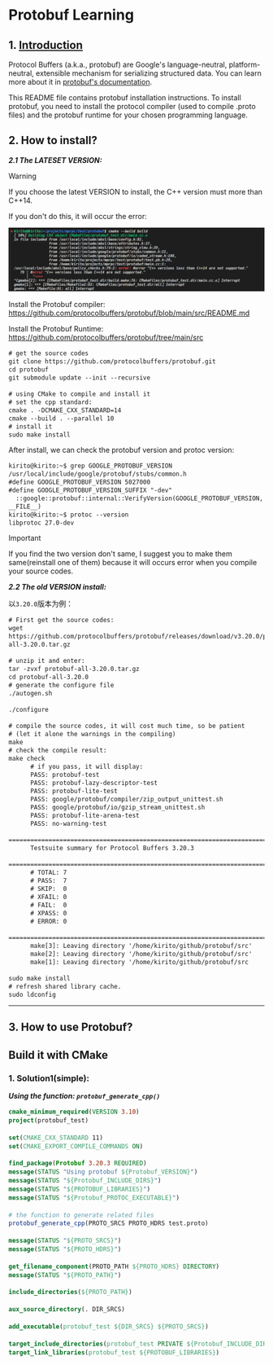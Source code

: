 # Protobuf Learning

## 1. [Introduction](https://github.com/protocolbuffers/protobuf)

Protocol Buffers (a.k.a., protobuf) are Google's language-neutral, platform-neutral, extensible mechanism for serializing structured data. You can learn more about it in [protobuf's documentation](https://protobuf.dev/).

This README file contains protobuf installation instructions. To install protobuf, you need to install the protocol compiler (used to compile .proto files) and the protobuf runtime for your chosen programming language.

## 2. How to install?

***2.1 The LATESET VERSION:***

> [!WARNING]
>
> If you choose the latest VERSION to install, the C++ version must more than C++14.
>
> If you don't do this, it will occur the error:
>
> ![image-20240320215520686](assets/image-20240320215520686.png)

Install the Protobuf compiler: https://github.com/protocolbuffers/protobuf/blob/main/src/README.md

Install the Protobuf Runtime: https://github.com/protocolbuffers/protobuf/tree/main/src

```shell
# get the source codes
git clone https://github.com/protocolbuffers/protobuf.git
cd protobuf
git submodule update --init --recursive

# using CMake to compile and install it
# set the cpp standard:
cmake . -DCMAKE_CXX_STANDARD=14
cmake --build . --parallel 10
# install it 
sudo make install
```

After install, we can check the protobuf version and protoc version:

```shell
kirito@kirito:~$ grep GOOGLE_PROTOBUF_VERSION /usr/local/include/google/protobuf/stubs/common.h 
#define GOOGLE_PROTOBUF_VERSION 5027000
#define GOOGLE_PROTOBUF_VERSION_SUFFIX "-dev"
  ::google::protobuf::internal::VerifyVersion(GOOGLE_PROTOBUF_VERSION, __FILE__)
kirito@kirito:~$ protoc --version
libprotoc 27.0-dev
```

> [!IMPORTANT]
>
> If you find the two version don't same, I suggest you to make them same(reinstall one of them) because it will occurs error when you compile your source codes.

***2.2 The old VERSION install:***

以`3.20.0`版本为例：

```shell
# First get the source codes:
wget https://github.com/protocolbuffers/protobuf/releases/download/v3.20.0/protobuf-all-3.20.0.tar.gz

# unzip it and enter:
tar -zvxf protobuf-all-3.20.0.tar.gz
cd protobuf-all-3.20.0
# generate the configure file
./autogen.sh

./configure

# compile the source codes, it will cost much time, so be patient
# (let it alone the warnings in the compiling)
make 
# check the compile result:
make check
      # if you pass, it will display:
      PASS: protobuf-test
      PASS: protobuf-lazy-descriptor-test
      PASS: protobuf-lite-test
      PASS: google/protobuf/compiler/zip_output_unittest.sh
      PASS: google/protobuf/io/gzip_stream_unittest.sh
      PASS: protobuf-lite-arena-test
      PASS: no-warning-test
      ============================================================================
      Testsuite summary for Protocol Buffers 3.20.3
      ============================================================================
      # TOTAL: 7
      # PASS:  7
      # SKIP:  0
      # XFAIL: 0
      # FAIL:  0
      # XPASS: 0
      # ERROR: 0
      ============================================================================
      make[3]: Leaving directory '/home/kirito/github/protobuf/src'
      make[2]: Leaving directory '/home/kirito/github/protobuf/src'
      make[1]: Leaving directory '/home/kirito/github/protobuf/src

sudo make install
# refresh shared library cache.
sudo ldconfig
```

******

## 3. How to use Protobuf?













## Build it with CMake

### 1. Solution1(simple):

***Using the function: `protobuf_generate_cpp()`***

```cmake
cmake_minimum_required(VERSION 3.10)
project(protobuf_test)

set(CMAKE_CXX_STANDARD 11)
set(CMAKE_EXPORT_COMPILE_COMMANDS ON)

find_package(Protobuf 3.20.3 REQUIRED)
message(STATUS "Using protobuf ${Protobuf_VERSION}")
message(STATUS "${Protobuf_INCLUDE_DIRS}")
message(STATUS "${PROTOBUF_LIBRARIES}")
message(STATUS "${Protobuf_PROTOC_EXECUTABLE}")

# the function to generate related files
protobuf_generate_cpp(PROTO_SRCS PROTO_HDRS test.proto)

message(STATUS "${PROTO_SRCS}")
message(STATUS "${PROTO_HDRS}")

get_filename_component(PROTO_PATH ${PROTO_HDRS} DIRECTORY)
message(STATUS "${PROTO_PATH}")

include_directories(${PROTO_PATH})

aux_source_directory(. DIR_SRCS)

add_executable(protobuf_test ${DIR_SRCS} ${PROTO_SRCS})

target_include_directories(protobuf_test PRIVATE ${Protobuf_INCLUDE_DIRS})
target_link_libraries(protobuf_test ${PROTOBUF_LIBRARIES})
```

